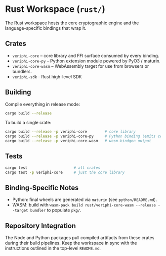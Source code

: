 # Rust Workspace (`rust/`)

The Rust workspace hosts the core cryptographic engine and the language-specific bindings that wrap it.

## Crates
- `veriphi-core` – core library and FFI surface consumed by every binding.
- `veriphi-core-py` – Python extension module powered by PyO3 / maturin.
- `veriphi-core-wasm` – WebAssembly target for use from browsers or bundlers.
- `veriphi-sdk` - Rust high-level SDK

## Building
Compile everything in release mode:
```bash
cargo build --release
```
To build a single crate:
```bash
cargo build --release -p veriphi-core        # core library
cargo build --release -p veriphi-core-py     # Python binding (emits cdylib)
cargo build --release -p veriphi-core-wasm   # wasm-bindgen output
```

## Tests
```bash
cargo test                     # all crates
cargo test -p veriphi-core     # just the core library
```

## Binding-Specific Notes
- Python: final wheels are generated via `maturin` (see `python/README.md`).
- WASM: build with `wasm-pack build rust/veriphi-core-wasm --release --target bundler` to populate `pkg/`.

## Repository Integration
The Node and Python packages pull compiled artifacts from these crates during their build pipelines. Keep the workspace in sync with the instructions outlined in the top-level `README.md`.
